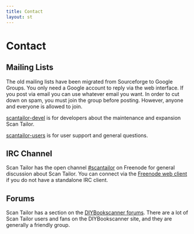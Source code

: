 ```yaml
---
title: Contact
layout: st
---
```


# Contact

## Mailing Lists

The old mailing lists have been migrated from Sourceforge to Google Groups. You only need a Google account to reply via the web interface. If you post via email you can use whatever email you want. In order to cut down on spam, you must join the group before posting. However, anyone and everyone is allowed to join.

[scantailor-devel](https://groups.google.com/forum/#!forum/scantailor-devel) is for developers about the maintenance and expansion Scan Tailor.

[scantailor-users](https://groups.google.com/forum/#!forum/scantailor-users) is for user support and general questions.

## IRC Channel

Scan Tailor has the open channel [\#scantailor](irc://irc.freenode.net/scantailor) on Freenode for general discussion about Scan Tailor. You can connect via the [Freenode web client](http://webchat.freenode.net/?channels=scantailor) if you do not have a standalone IRC client.

## Forums

Scan Tailor has a section on the [DIYBookscanner forums](http://www.diybookscanner.org/forum/viewforum.php?f=21). There are a lot of Scan Tailor users and fans on the DIYBookscanner site, and they are generally a friendly group. 
